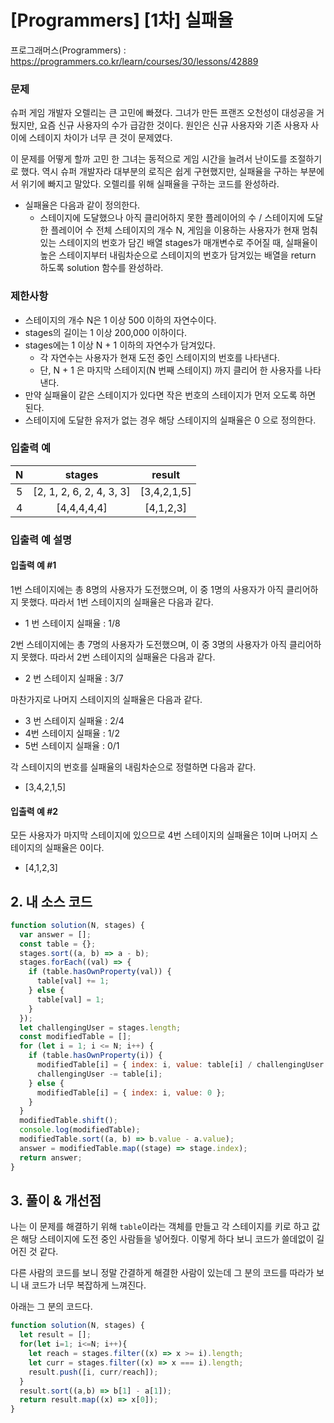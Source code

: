 # [Programmers] [1차] 실패율

프로그래머스(Programmers) : https://programmers.co.kr/learn/courses/30/lessons/42889

### 문제

슈퍼 게임 개발자 오렐리는 큰 고민에 빠졌다. 그녀가 만든 프랜즈 오천성이 대성공을 거뒀지만, 요즘 신규 사용자의 수가 급감한 것이다. 원인은 신규 사용자와 기존 사용자 사이에 스테이지 차이가 너무 큰 것이 문제였다.

이 문제를 어떻게 할까 고민 한 그녀는 동적으로 게임 시간을 늘려서 난이도를 조절하기로 했다. 역시 슈퍼 개발자라 대부분의 로직은 쉽게 구현했지만, 실패율을 구하는 부분에서 위기에 빠지고 말았다. 오렐리를 위해 실패율을 구하는 코드를 완성하라.

- 실패율은 다음과 같이 정의한다.
  - 스테이지에 도달했으나 아직 클리어하지 못한 플레이어의 수 / 스테이지에 도달한 플레이어 수
    전체 스테이지의 개수 N, 게임을 이용하는 사용자가 현재 멈춰있는 스테이지의 번호가 담긴 배열 stages가 매개변수로 주어질 때, 실패율이 높은 스테이지부터 내림차순으로 스테이지의 번호가 담겨있는 배열을 return 하도록 solution 함수를 완성하라.

### 제한사항

- 스테이지의 개수 N은 1 이상 500 이하의 자연수이다.
- stages의 길이는 1 이상 200,000 이하이다.
- stages에는 1 이상 N + 1 이하의 자연수가 담겨있다.
  - 각 자연수는 사용자가 현재 도전 중인 스테이지의 번호를 나타낸다.
  - 단, N + 1 은 마지막 스테이지(N 번째 스테이지) 까지 클리어 한 사용자를 나타낸다.
- 만약 실패율이 같은 스테이지가 있다면 작은 번호의 스테이지가 먼저 오도록 하면 된다.
- 스테이지에 도달한 유저가 없는 경우 해당 스테이지의 실패율은 0 으로 정의한다.

### 입출력 예

|  N  |          stages          |   result    |
| :-: | :----------------------: | :---------: |
|  5  | [2, 1, 2, 6, 2, 4, 3, 3] | [3,4,2,1,5] |
|  4  |       [4,4,4,4,4]        |  [4,1,2,3]  |

### 입출력 예 설명

#### 입출력 예 #1

1번 스테이지에는 총 8명의 사용자가 도전했으며, 이 중 1명의 사용자가 아직 클리어하지 못했다. 따라서 1번 스테이지의 실패율은 다음과 같다.

- 1 번 스테이지 실패율 : 1/8

2번 스테이지에는 총 7명의 사용자가 도전했으며, 이 중 3명의 사용자가 아직 클리어하지 못했다. 따라서 2번 스테이지의 실패율은 다음과 같다.

- 2 번 스테이지 실패율 : 3/7

마찬가지로 나머지 스테이지의 실패율은 다음과 같다.

- 3 번 스테이지 실패율 : 2/4
- 4번 스테이지 실패율 : 1/2
- 5번 스테이지 실패율 : 0/1

각 스테이지의 번호를 실패율의 내림차순으로 정렬하면 다음과 같다.

- [3,4,2,1,5]

#### 입출력 예 #2

모든 사용자가 마지막 스테이지에 있으므로 4번 스테이지의 실패율은 1이며 나머지 스테이지의 실패율은 0이다.

- [4,1,2,3]

## 2. 내 소스 코드

```javascript
function solution(N, stages) {
  var answer = [];
  const table = {};
  stages.sort((a, b) => a - b);
  stages.forEach((val) => {
    if (table.hasOwnProperty(val)) {
      table[val] += 1;
    } else {
      table[val] = 1;
    }
  });
  let challengingUser = stages.length;
  const modifiedTable = [];
  for (let i = 1; i <= N; i++) {
    if (table.hasOwnProperty(i)) {
      modifiedTable[i] = { index: i, value: table[i] / challengingUser };
      challengingUser -= table[i];
    } else {
      modifiedTable[i] = { index: i, value: 0 };
    }
  }
  modifiedTable.shift();
  console.log(modifiedTable);
  modifiedTable.sort((a, b) => b.value - a.value);
  answer = modifiedTable.map((stage) => stage.index);
  return answer;
}
```

## 3. 풀이 & 개선점

나는 이 문제를 해결하기 위해 `table`이라는 객체를 만들고 각 스테이지를 키로 하고 값은 해당 스테이지에 도전 중인 사람들을 넣어줬다.
이렇게 하다 보니 코드가 쓸데없이 길어진 것 같다.

다른 사람의 코드를 보니 정말 간결하게 해결한 사람이 있는데 그 분의 코드를 따라가 보니 내 코드가 너무 복잡하게 느껴진다.

아래는 그 분의 코드다.
```javascript
function solution(N, stages) {
  let result = [];
  for(let i=1; i<=N; i++){
    let reach = stages.filter((x) => x >= i).length;
    let curr = stages.filter((x) => x === i).length;
    result.push([i, curr/reach]);
  }
  result.sort((a,b) => b[1] - a[1]);
  return result.map((x) => x[0]);
}
```
